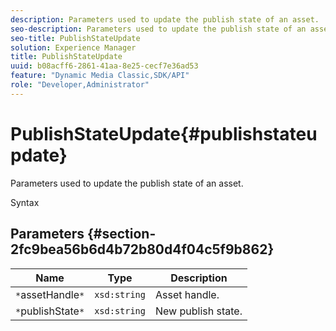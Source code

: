 ```yaml
---
description: Parameters used to update the publish state of an asset.
seo-description: Parameters used to update the publish state of an asset.
seo-title: PublishStateUpdate
solution: Experience Manager
title: PublishStateUpdate
uuid: b08acff6-2861-41aa-8e25-cecf7e36ad53
feature: "Dynamic Media Classic,SDK/API"
role: "Developer,Administrator"
---
```


# PublishStateUpdate{#publishstateupdate}

Parameters used to update the publish state of an asset.

 Syntax 

## Parameters {#section-2fc9bea56b6d4b72b80d4f04c5f9b862}

|  Name  | Type  | Description  |
|---|---|---|
|  `*`assetHandle`*`  | `xsd:string`  | Asset handle.  |
|  `*`publishState`*`  | `xsd:string`  | New publish state.  |

